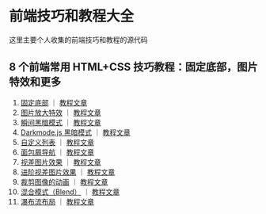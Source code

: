 # 前端技巧和教程大全

这里主要个人收集的前端技巧和教程的源代码

## 8 个前端常用 HTML+CSS 技巧教程：固定底部，图片特效和更多

1. [固定底部](http://tridiamond.me/frontend-tutorials/stickyFooter/) ｜ [教程文章](https://tridiamond.blog.csdn.net/article/details/105222289)
2. [图片放大特效](http://tridiamond.me/frontend-tutorials/zoomOnHoverImage/) ｜ [教程文章](https://tridiamond.blog.csdn.net/article/details/105222289)
3. [瞬间黑暗模式](http://tridiamond.me/frontend-tutorials/instantDarkMode/instantDarkMode/) ｜ [教程文章](https://tridiamond.blog.csdn.net/article/details/105222289)
4. [Darkmode.js 黑暗模式](http://tridiamond.me/frontend-tutorials/instantDarkMode/darkmodeJs/) ｜ [教程文章](https://tridiamond.blog.csdn.net/article/details/105222289)
5. [自定义列表](http://tridiamond.me/frontend-tutorials/customBulletPoint/) ｜ [教程文章](https://tridiamond.blog.csdn.net/article/details/105222289)
6. [面包屑导航](http://tridiamond.me/frontend-tutorials/breadcrums/) ｜ [教程文章](https://tridiamond.blog.csdn.net/article/details/105222289)
7. [视差图片效果](http://tridiamond.me/frontend-tutorials/parallaxImages/) ｜ [教程文章](https://tridiamond.blog.csdn.net/article/details/105222289)
8. [进阶视差图片效果](http://tridiamond.me/frontend-tutorials/advanceParallaxImages/) ｜ [教程文章](https://tridiamond.blog.csdn.net/article/details/105222289)
9. [裁剪图像的动画](http://tridiamond.me/frontend-tutorials/cropImage/) ｜ [教程文章](https://tridiamond.blog.csdn.net/article/details/105222289)
10. [混合模式（Blend）](http://tridiamond.me/frontend-tutorials/blendMode/) ｜ [教程文章](https://tridiamond.blog.csdn.net/article/details/105222289)
11. [瀑布流布局](http://tridiamond.me/frontend-tutorials/waterfall/) ｜ [教程文章](https://tridiamond.blog.csdn.net/article/details/105222289)
